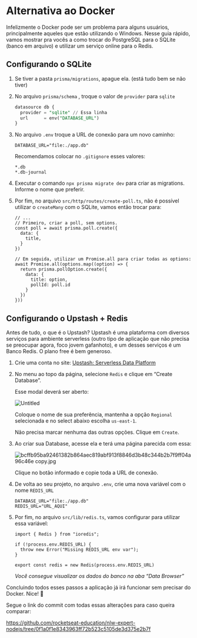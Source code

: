 # Alternativa ao Docker

Infelizmente o Docker pode ser um problema para alguns usuários, principalmente aqueles que estão utilizando o Windows. Nesse guia rápido, vamos mostrar pra vocês a como trocar do PostgreSQL para o SQLite (banco em arquivo) e utilizar um serviço online para o Redis.

## Configurando o SQLite

1. Se tiver a pasta `prisma/migrations`, apague ela. (está tudo bem se não tiver)
2. No arquivo `prisma/schema` , troque o valor de `provider` para `sqlite` 
    
    ```sql
    datasource db {
      provider = "sqlite" // Essa linha
      url      = env("DATABASE_URL")
    }
    ```
    
3. No arquivo `.env` troque a URL de conexão para um novo caminho:
    
    ```tsx
    DATABASE_URL="file:./app.db"
    ```
    
    Recomendamos colocar no `.gitignore` esses valores:
    
    ```
    *.db
    *.db-journal
    ```
    
4. Executar o comando `npx prisma migrate dev` para criar as migrations. Informe o nome que preferir.
5. Por fim, no arquivo `src/http/routes/create-poll.ts`, não é possível utilizar o `createMany` com o SQLite, vamos então trocar para:
    
    ```tsx
    // ...
    // Primeiro, criar a poll, sem options.
    const poll = await prisma.poll.create({
      data: {
        title,
      }
    })
    
    // Em seguida, utilizar um Promise.all para criar todas as options:
    await Promise.all(options.map((option) => {
      return prisma.pollOption.create({
        data: {
          title: option,
          pollId: poll.id
        }
      })
    }))
    ```
    

## Configurando o Upstash + Redis

Antes de tudo, o que é o Upstash? Upstash é uma plataforma com diversos serviços para ambiente serverless (outro tipo de aplicação que não precisa se preocupar agora, foco jovem gafanhoto), e um desses serviços é um Banco Redis. O plano free é bem generoso.

1. Crie uma conta no site: [Upstash: Serverless Data Platform](https://upstash.com/)
2. No menu ao topo da página, selecione `Redis` e clique em “Create Database”.
    
    Esse modal deverá ser aberto:
    
    ![Untitled](https://efficient-sloth-d85.notion.site/image/https%3A%2F%2Fprod-files-secure.s3.us-west-2.amazonaws.com%2F08f749ff-d06d-49a8-a488-9846e081b224%2F1b8daaec-62bb-4a07-908a-5db301a75e90%2FUntitled.png?table=block&id=ec7d0f53-a491-4815-9987-aba2b6e0d8c0&spaceId=08f749ff-d06d-49a8-a488-9846e081b224&width=2000&userId=&cache=v2)
    
    Coloque o nome de sua preferência, mantenha a opção `Regional` selecionada e no select abaixo escolha `us-east-1`.
    
    Não precisa marcar nenhuma das outras opções. Clique em `Create`.
    
3. Ao criar sua Database, acesse ela e terá uma página parecida com essa:
    
    ![bcffb95ba92461382b864aec819abf913f8846d3b48c344b2b7f9ff04a96c46e copy.jpg](https://prod-files-secure.s3.us-west-2.amazonaws.com/08f749ff-d06d-49a8-a488-9846e081b224/24d79027-6fb8-4411-8148-0fde919371df/bcffb95ba92461382b864aec819abf913f8846d3b48c344b2b7f9ff04a96c46e_copy.jpg)
    
    Clique no botão informado e copie toda a URL de conexão.
    
4. De volta ao seu projeto, no arquivo `.env`, crie uma nova variável com o nome `REDIS_URL` 
    
    ```
    DATABASE_URL="file:./app.db"
    REDIS_URL="URL_AQUI"
    ```
    
5. Por fim, no arquivo `src/lib/redis.ts`, vamos configurar para utilizar essa variável:
    
    ```tsx
    import { Redis } from "ioredis";
    
    if (!process.env.REDIS_URL) {
      throw new Error("Missing REDIS_URL env var");
    }
    
    export const redis = new Redis(process.env.REDIS_URL)
    ```
    
    *Você consegue visualizar os dados do banco na aba “Data Browser”*
    

Concluindo todos esses passos a aplicação já irá funcionar sem precisar do Docker. Nice! 🚀

Segue o link do commit com todas essas alterações para caso queira comparar:

https://github.com/rocketseat-education/nlw-expert-nodejs/tree/0f1a0f1e8343963ff72b523c5105de3d375e2b7f